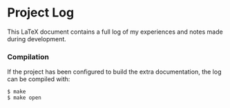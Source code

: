 # Project Log

This LaTeX document contains a full log of my experiences and notes made during
development.

### Compilation
If the project has been configured to build the extra documentation, the log can
be compiled with:

    $ make
    $ make open
